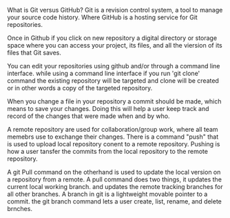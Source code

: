 What is Git versus GitHub? Git is a revision control system, a tool to manage your source code history. Where GitHub is a hosting service for Git repositories.

Once in Github if you click on new repository a digital directory or storage space where you can access your project, its files, and all the viersion of its files that Git saves.

You can edit your repositories using github and/or through a command line interface. while using a command line interface if you run 'git clone' command the existing repository will be targeted and clone will be created or in other words a copy of the targeted repository.

When you change a file in your repository a commit should be made, which means to save your changes. Doing this will help a user keep track and record of the changes that were made when and by who.

A remote repository are used for collaboration/group work, where all team memebrs use to exchange their changes. There is a command "push" that is used to upload local repository conent to a remote repository. Pushing is how a user tansfer the commits from the local repository to the remote repository.

A git Pull command on the otherhand is used to update the local version on a repository from a remote. A pull command does two things, it updates the current local working branch. and updates the remote tracking branches for all other branches. A branch in git is a lightweight movable pointer to a commit. the git branch command lets a user create, list, rename, and delete brnches.
